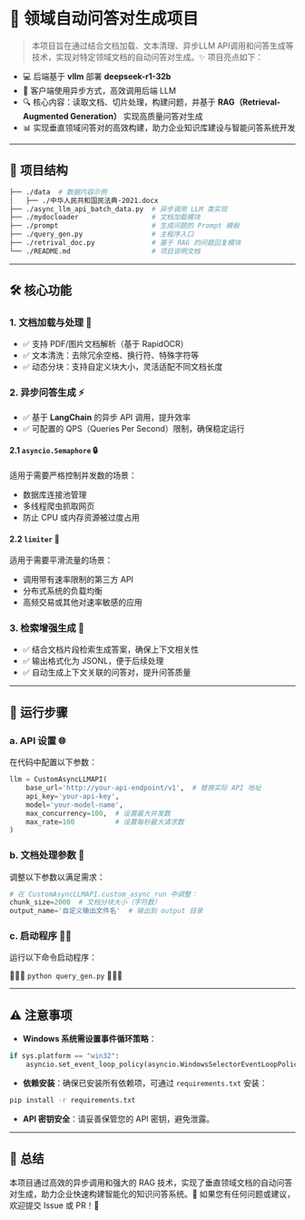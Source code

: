 # 🌟 领域自动问答对生成项目

> 本项目旨在通过结合文档加载、文本清理、异步LLM API调用和问答生成等技术，实现对特定领域文档的自动问答对生成。✨ 项目亮点如下：
 - 💻 后端基于 **vllm** 部署 **deepseek-r1-32b**
 - 🚀 客户端使用异步方式，高效调用后端 LLM
 - 🔍 核心内容：读取文档、切片处理，构建问题，并基于 **RAG（Retrieval-Augmented Generation）** 实现高质量问答对生成
 - 📊 实现垂直领域问答对的高效构建，助力企业知识库建设与智能问答系统开发

---

## 📂 项目结构

```bash
├── ./data  # 数据内容示例
│   ├── ./中华人民共和国民法典-2021.docx
├── ./async_llm_api_batch_data.py  # 异步调用 LLM 类实现
├── ./mydocloader                  # 文档加载模块
├── ./prompt                       # 生成问题的 Prompt 模板
├── ./query_gen.py                 # 主程序入口
├── ./retrival_doc.py              # 基于 RAG 的问题回复模块
└── ./README.md                    # 项目说明文档
```

---

## 🛠️ 核心功能

### 1. 文档加载与处理 📄

- ✅ 支持 PDF/图片文档解析（基于 RapidOCR）
- ✅ 文本清洗：去除冗余空格、换行符、特殊字符等
- ✅ 动态分块：支持自定义块大小，灵活适配不同文档长度

### 2. 异步问答生成 ⚡

- ✅ 基于 **LangChain** 的异步 API 调用，提升效率
- ✅ 可配置的 QPS（Queries Per Second）限制，确保稳定运行

#### 2.1 `asyncio.Semaphore` 🔒
适用于需要严格控制并发数的场景：
- 数据库连接池管理
- 多线程爬虫抓取网页
- 防止 CPU 或内存资源被过度占用

#### 2.2 `limiter` 🔄
适用于需要平滑流量的场景：
- 调用带有速率限制的第三方 API
- 分布式系统的负载均衡
- 高频交易或其他对速率敏感的应用

### 3. 检索增强生成 🧠

- ✅ 结合文档片段检索生成答案，确保上下文相关性
- ✅ 输出格式化为 JSONL，便于后续处理
- ✅ 自动生成上下文关联的问答对，提升问答质量

---

## 🚀 运行步骤

### a. API 设置 🌐

在代码中配置以下参数：

```python
llm = CustomAsyncLLMAPI(
    base_url='http://your-api-endpoint/v1',  # 替换实际 API 地址
    api_key='your-api-key',
    model='your-model-name',
    max_concurrency=100,  # 设置最大并发数
    max_rate=100          # 设置每秒最大请求数
)
```

### b. 文档处理参数 📝

调整以下参数以满足需求：

```python
# 在 CustomAsyncLLMAPI.custom_async_run 中调整：
chunk_size=2000  # 文档分块大小（字符数）
output_name='自定义输出文件名'  # 输出到 output 目录
```

### c. 启动程序 🏃‍♂️

运行以下命令启动程序：

🍒🍒🍒 `python query_gen.py` 🍒🍒🍒

---

## ⚠️ 注意事项

- **Windows 系统需设置事件循环策略**：
```python
if sys.platform == "win32":
    asyncio.set_event_loop_policy(asyncio.WindowsSelectorEventLoopPolicy())
```

- **依赖安装**：确保已安装所有依赖项，可通过 `requirements.txt` 安装：
```bash
pip install -r requirements.txt
```

- **API 密钥安全**：请妥善保管您的 API 密钥，避免泄露。

---

## 🌈 总结

本项目通过高效的异步调用和强大的 RAG 技术，实现了垂直领域文档的自动问答对生成，助力企业快速构建智能化的知识问答系统。🌟 如果您有任何问题或建议，欢迎提交 Issue 或 PR！🎉